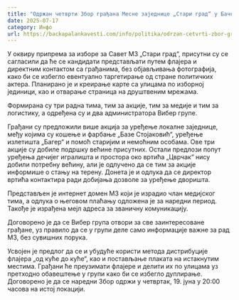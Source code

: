 ```yaml
---
title: "Одржан четврти Збор грађана Месне заједнице „Стари град“ у Бачкој Паланци"
date: 2025-07-17
category: Инфо
url: https://backapalankavesti.com/info/politika/odrzan-cetvrti-zbor-gradjana-mesne-zajednice-stari-grad-u-backoj-palanci/
---
```


У оквиру припрема за изборе за Савет МЗ „Стари град“, присутни су се сагласили да ће се кандидати представљати путем флајера и директним контактом са грађанима, без објављивања фотографија, како би се избегло евентуално таргетирање од стране политичких актера. Планирано је и креирање карте са улицама по изборној јединици, као и отварање страница на друштвеним мрежама.

Формирана су три радна тима, тим за акције, тим за медије и тим за логистику, а одређена су и два администратора Вибер групе.

Грађани су предложили више акција за уређење локалне заједнице, међу којима су кошење и фарбање „Базе Стојаковић“, уређење излетишта „Багер“ и помоћ старијим и немоћним особама. Ове три акције су добиле подршку већине присутних. Остали предлози попут уређења дечијег игралишта и простора око вртића „Цврчак“ нису добили потребну већину, али је одлучено да се тим за акције информише о стању на терену. Донета је и одлука да се директор вртића контактира ради добијања дозволе за уређење дворишта.

Представљен је интернет домен МЗ који је израдио члан медијског тима, а одлука о његовом плаћању одложена је за наредни период. Такође је израђена мејл адреса за званичну комуникацију.

Договорено је да се Вибер група отвори за све заинтересоване грађане, уз правило да се у групи деле само информације важне за рад МЗ, без сувишних порука.

Усвојен је предлог да се и убудуће користи метода дистрибуције флајера „од куће до куће“, као и постављање плаката на истакнутим местима. Грађани ће преузимати флајере и делити их по улицама уз претходно обавештење у групи како би се избегло дуплирање. Договорено је да се наредни Збор одржи у четвртак, 19. јуна у 20:00 часова на истој локацији.
